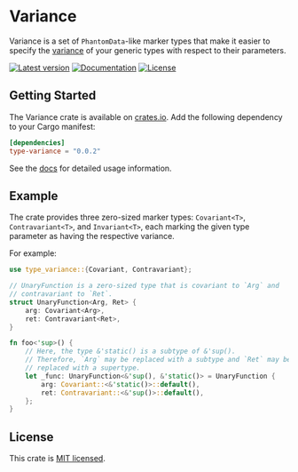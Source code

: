 # Variance

Variance is a set of `PhantomData`-like marker types that make it easier to
specify the [variance] of your generic types with respect to their parameters.

[variance]: https://en.wikipedia.org/wiki/Covariance_and_contravariance_(computer_science)

[![Latest version](https://img.shields.io/crates/v/type-variance.svg)](https://crates.io/crates/type-variance)
[![Documentation](https://docs.rs/type-variance/badge.svg)](https://docs.rs/type-variance)
[![License](https://img.shields.io/crates/l/type-variance.svg)](https://gitlab.com/nwn/variance/-/blob/master/LICENSE)

## Getting Started
The Variance crate is available on [crates.io](https://crates.io/crates/type-variance). Add the following dependency to your Cargo manifest:
``` toml
[dependencies]
type-variance = "0.0.2"
```
See the [docs](https://docs.rs/type-variance) for detailed usage information.

## Example
The crate provides three zero-sized marker types: `Covariant<T>`,
`Contravariant<T>`, and `Invariant<T>`, each marking the given type parameter
as having the respective variance.

For example:
``` rust
use type_variance::{Covariant, Contravariant};

// UnaryFunction is a zero-sized type that is covariant to `Arg` and
// contravariant to `Ret`.
struct UnaryFunction<Arg, Ret> {
    arg: Covariant<Arg>,
    ret: Contravariant<Ret>,
}

fn foo<'sup>() {
    // Here, the type &'static() is a subtype of &'sup().
    // Therefore, `Arg` may be replaced with a subtype and `Ret` may be
    // replaced with a supertype.
    let _func: UnaryFunction<&'sup(), &'static()> = UnaryFunction {
        arg: Covariant::<&'static()>::default(),
        ret: Contravariant::<&'sup()>::default(),
    };
}
```

## License
This crate is [MIT licensed](LICENSE).

